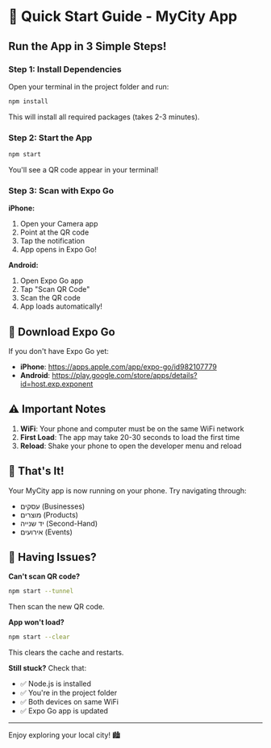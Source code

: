 # 🚀 Quick Start Guide - MyCity App

## Run the App in 3 Simple Steps!

### Step 1: Install Dependencies
Open your terminal in the project folder and run:
```bash
npm install
```

This will install all required packages (takes 2-3 minutes).

### Step 2: Start the App
```bash
npm start
```

You'll see a QR code appear in your terminal!

### Step 3: Scan with Expo Go

**iPhone:**
1. Open your Camera app
2. Point at the QR code
3. Tap the notification
4. App opens in Expo Go!

**Android:**
1. Open Expo Go app
2. Tap "Scan QR Code"
3. Scan the QR code
4. App loads automatically!

## 📱 Download Expo Go

If you don't have Expo Go yet:
- **iPhone**: https://apps.apple.com/app/expo-go/id982107779
- **Android**: https://play.google.com/store/apps/details?id=host.exp.exponent

## ⚠️ Important Notes

1. **WiFi**: Your phone and computer must be on the same WiFi network
2. **First Load**: The app may take 20-30 seconds to load the first time
3. **Reload**: Shake your phone to open the developer menu and reload

## 🎉 That's It!

Your MyCity app is now running on your phone. Try navigating through:
- עסקים (Businesses)
- מוצרים (Products)
- יד שנייה (Second-Hand)
- אירועים (Events)

## 🐛 Having Issues?

**Can't scan QR code?**
```bash
npm start --tunnel
```
Then scan the new QR code.

**App won't load?**
```bash
npm start --clear
```
This clears the cache and restarts.

**Still stuck?**
Check that:
- ✅ Node.js is installed
- ✅ You're in the project folder
- ✅ Both devices on same WiFi
- ✅ Expo Go app is updated

---

Enjoy exploring your local city! 🏙️
